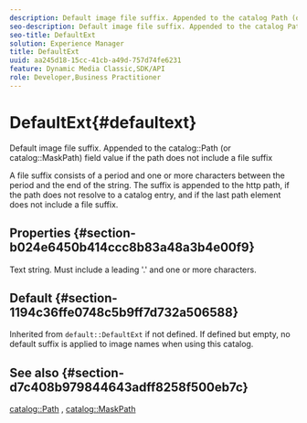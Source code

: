 ```yaml
---
description: Default image file suffix. Appended to the catalog Path (or catalog MaskPath) field value if the path does not include a file suffix
seo-description: Default image file suffix. Appended to the catalog Path (or catalog MaskPath) field value if the path does not include a file suffix
seo-title: DefaultExt
solution: Experience Manager
title: DefaultExt
uuid: aa245d18-15cc-41cb-a49d-757d74fe6231
feature: Dynamic Media Classic,SDK/API
role: Developer,Business Practitioner
---
```


# DefaultExt{#defaultext}

Default image file suffix. Appended to the catalog::Path (or catalog::MaskPath) field value if the path does not include a file suffix

A file suffix consists of a period and one or more characters between the period and the end of the string. The suffix is appended to the http path, if the path does not resolve to a catalog entry, and if the last path element does not include a file suffix.

## Properties {#section-b024e6450b414ccc8b83a48a3b4e00f9}

Text string. Must include a leading '.' and one or more characters.

## Default {#section-1194c36ffe0748c5b9ff7d732a506588}

Inherited from `default::DefaultExt` if not defined. If defined but empty, no default suffix is applied to image names when using this catalog.

## See also {#section-d7c408b979844643adff8258f500eb7c}

[catalog::Path](/help/aem-is-ir-api/is-api/image-catalog/image-serving-api-ref/c-image-catalog-reference/c-image-svg-data-reference/c-image-data-reference/r-path-cat.md) , [catalog::MaskPath](/help/aem-is-ir-api/is-api/image-catalog/image-serving-api-ref/c-image-catalog-reference/c-image-svg-data-reference/c-image-data-reference/r-maskpath-cat.md) 
